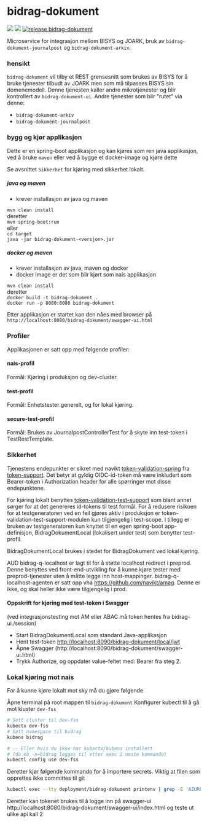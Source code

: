 # bidrag-dokument

![](https://github.com/navikt/bidrag-dokument/workflows/continuous%20integration/badge.svg)
![](https://github.com/navikt/bidrag-dokument/workflows/test%20build%20on%20pull%20request/badge.svg)
[![release bidrag-dokument](https://github.com/navikt/bidrag-dokument/actions/workflows/release.yaml/badge.svg)](https://github.com/navikt/bidrag-dokument/actions/workflows/release.yaml)

Microservice for integrasjon mellom BISYS og JOARK, bruk av `bidrag-dokument-journalpost`
og `bidrag-dokument-arkiv`.

### hensikt

`bidrag-dokument` vil tilby et REST grensesnitt som brukes av BISYS for å bruke
tjenester tilbudt av JOARK men som må tilpasses BISYS sin domenemodell. Denne tjenesten
kaller andre mikrotjenester og blir kontrollert av `bidrag-dokument-ui`. Andre
tjenester som blir "rutet" via denne:

* `bidrag-dokument-arkiv`
* `bidrag-dokument-journalpost`

### bygg og kjør applikasjon

Dette er en spring-boot applikasjon og kan kjøres som ren java applikasjon, ved å
bruke `maven` eller ved å bygge et docker-image og kjøre dette

Se avsnittet `Sikkerhet` for kjøring med sikkerhet lokalt.

##### java og maven

* krever installasjon av java og maven

`mvn clean install`<br>
deretter<br>
`mvn spring-boot:run`<br>
eller<br>
`cd target`<br>
`java -jar bidrag-dokument-<versjon>.jar`

##### docker og maven

* krever installasjon av java, maven og docker
* docker image er det som blir kjørt som nais applikasjon

`mvn clean install`<br>
deretter<br>
`docker build -t bidrag-dokument .`<br>
`docker run -p 8080:8080 bidrag-dokument`

Etter applikasjon er startet kan den nåes med browser på
`http://localhost:8080/bidrag-dokument/swagger-ui.html`

### Profiler

Applikasjonen er satt opp med følgende profiler:

#### nais-profil

Formål: Kjøring i produksjon og dev-cluster.

#### test-profil

Formål: Enhetstester generelt, og for lokal kjøring.

#### secure-test-profil

Formål: Brukes av JournalpostControllerTest for å skyte inn test-token i TestRestTemplate.

### Sikkerhet

Tjenestens endepunkter er sikret med navikt
[token-validation-spring](https://github.com/navikt/token-support/tree/master/token-validation-spring)
fra [token-support](https://github.com/navikt/token-support). Det betyr at gyldig
OIDC-id-token må være inkludert som Bearer-token i Authorization header for alle
spørringer mot disse endepunktene.

For kjøring lokalt benyttes
[token-validation-test-support](https://github.com/navikt/token-support/tree/master/token-validation-test-support)
som blant annet sørger for at det genereres id-tokens til test formål. For å redusere
risikoen for at testgeneratoren ved en feil gjøres aktiv i produksjon er
token-validation-test-support-modulen kun tilgjengelig i test-scope. I tillegg er bruken av
testgeneratoren kun knyttet til en egen spring-boot app-definisjon,
BidragDokumentLocal (lokalisert under test) som benytter test-profil.

BidragDokumentLocal brukes i stedet for BidragDokument ved lokal kjøring.

AUD bidrag-q-localhost er lagt til for å støtte localhost redirect i preprod. Denne benyttes ved
front-end-utvikling for å kunne kjøre tester med
preprod-tjenester uten å måtte legge inn host-mappinger. bidrag-q-localhost-agenten er satt opp
vha https://github.com/navikt/amag. Denne er ikke,
og skal heller ikke være tilgjengelig i prod.

#### Oppskrift for kjøring med test-token i Swagger

(ved integrasjonstesting mot AM eller ABAC må token hentes fra bidrag-ui.<domene-navn>/session)

- Start BidragDokumentLocal som standard Java-applikasjon
- Hent
  test-token [http://localhost:8090/bidrag-dokument/local/jwt](http://localhost:8090/bidrag-dokument/local/jwt)
- Åpne Swagger (http://localhost:8090/bidrag-dokument/swagger-ui.html)
- Trykk Authorize, og oppdater value-feltet med: Bearer <testtoken-streng> fra steg 2.

### Lokal kjøring mot nais

For å kunne kjøre lokalt mot sky må du gjøre følgende

Åpne terminal på root mappen til `bidrag-dokument`
Konfigurer kubectl til å gå mot kluster `dev-fss`

```bash
# Sett cluster til dev-fss
kubectx dev-fss
# Sett namespace til bidrag
kubens bidrag 

# -- Eller hvis du ikke har kubectx/kubens installert 
# (da må -n=bidrag legges til etter exec i neste kommando)
kubectl config use dev-fss
```

Deretter kjør følgende kommando for å importere secrets. Viktig at filen som opprettes ikke
committes til git

```bash
kubectl exec --tty deployment/bidrag-dokument printenv | grep -E 'AZURE_|TOKEN_X|_URL|SCOPE|CLIENT_ID' | grep -v -e 'BIDRAG_FORSENDELSE_URL'> src/test/resources/application-lokal-nais-secrets.properties
```

Deretter kan tokenet brukes til å logge inn på
swagger-ui http://localhost:8080/bidrag-dokument/swagger-ui/index.html og teste ut ulike api kall
2